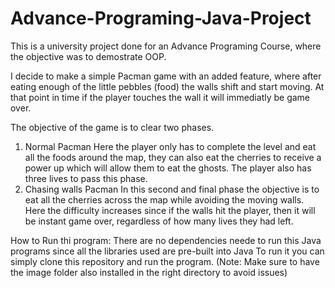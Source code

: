 # Advance-Programing-Java-Project
This is a university project done for an Advance Programing Course, where the objective was to demostrate OOP. 

I decide to make a simple Pacman game with an added feature, where after eating enough of the little pebbles (food) the walls shift and start moving. At that point in time if the player touches the wall it will immediatly be game over. 

The objective of the game is to clear two phases. 

1. Normal Pacman
   Here the player only has to complete the level and eat all the foods around the map, they can also eat the cherries to receive a power     up which will allow them to eat the ghosts. The player also has three lives to pass this phase.
3. Chasing walls Pacman
   In this second and final phase the objective is to eat all the cherries across the map while avoiding the moving walls. Here the 
   difficulty increases since if the walls hit the player, then it will be instant game over, regardless of how many lives they had left.



How to Run thi program:
There are no dependencies neede to run this Java programs since all the libraries used are pre-built into Java
To run it you can simply clone this repository and run the program. (Note: Make sure to have the image folder also installed in the right directory to avoid issues)
